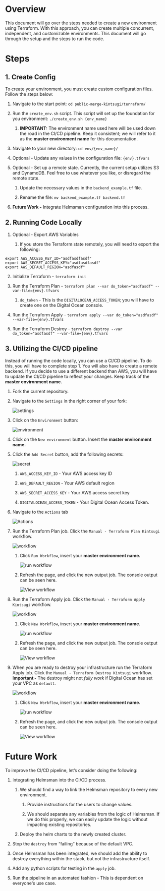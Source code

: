 
# Overview

This document will go over the steps needed to create a new environment using Terraform. With this approach, you can create multiple concurrent, independent, and customizable environments. This document will go through the setup and the steps to run the code.

# Steps

## 1. Create Config

To create your environment, you must create custom configuration files. Follow the steps below:

1.  Navigate to the start point: `cd public-merge-kintsugi/terraform/`

2.  Run the `create_env.sh` script. This script will set up the foundation for you environment: `./create_env.sh {env_name}`

    1.  **IMPORTANT:** The environment name used here will be used down the road in the CI/CD pipeline. Keep it consistent; we will refer to it as the **master environment name** for this documentation.

3.  Navigate to your new directory: `cd env/{env_name}/`

4.  Optional - Update any values in the configuration file: `{env}.tfvars`

5.  Optional - Set up a remote state. Currently, the current setup utilizes S3 and DynamoDB. Feel free to use whatever you like, or disregard the remote state.

    1.  Update the necessary values in the `backend_example.tf` file.

    2.  Rename the file: `mv backend_example.tf backend.tf`

6.  **Future Work -** Integrate Helmsman configuration into this process.


## 2. Running Code Locally


1.  Optional - Export AWS Variables

    1.  If you store the Terraform state remotely, you will need to export the following:
```
export AWS_ACCESS_KEY_ID="asdfasdfasdf"
export AWS_SECRET_ACCESS_KEY="asdfasdfasdf"
export AWS_DEFAULT_REGION="asdfasdf"
```

2.  Initialize Terraform - `terraform init`

3.  Run the Terraform Plan - `terraform plan --var do_token="asdfasdf" --var-file={env}.tfvars`

    1.  `do_token` - This is the `DIGITALOCEAN_ACCESS_TOKEN`; you will have to create one on the Digital Ocean console.

4.  Run the Terraform Apply - `terraform apply --var do_token="asdfasdf" --var-file={env}.tfvars`

5.  Run the Terraform Destroy - `terraform destroy --var do_token="asdfasdf" --var-file={env}.tfvars`


## 3. Utilizing the CI/CD pipeline

Instead of running the code locally, you can use a CI/CD pipeline. To do this, you will have to complete step 1. You will also have to create a remote backend. If you decide to use a different backend than AWS, you will have to update the CI/CD pipeline to reflect your changes. Keep track of the **master environment name.**

1.  Fork the current repository.

2.  Navigate to the `Settings` in the right corner of your fork:

    ![settings](images/settings.png)

3.  Click on the `Environment` button:

    ![environment](images/environment.png)

4.  Click on the `New environment` button. Insert the **master environment name.**

5.  Click the `Add Secret` button, add the following secrets:

    ![secret](images/secret.png)

    1.  `AWS_ACCESS_KEY_ID` - Your AWS access key ID

    2.  `AWS_DEFAULT_REGION` - Your AWS default region

    3.  `AWS_SECRET_ACCESS_KEY` - Your AWS access secret key

    4.  `DIGITALOCEAN_ACCESS_TOKEN` - Your Digital Ocean Access Token.

6.  Navigate to the `Actions` tab

    ![Actions](images/action.png)

7.  Run the Terraform Plan job. Click the `Manual - Terraform Plan Kintsugi` workflow.

    ![workflow](images/workflows.png)

    1.  Click `Run Workflow`, insert your **master environment name.**

        ![run workflow](images/run_workflow.png)

    2.  Refresh the page, and click the new output job. The console output can be seen here.

        ![View workflow](images/view_workflow.png)

8.  Run the Terraform Apply job. Click the `Manual - Terraform Apply Kintsugi` workflow.

    ![workflow](images/workflows.png)

    1.  Click `New Workflow`, insert your **master environment name.**

        ![run workflow](images/run_workflow.png)

    2.  Refresh the page, and click the new output job. The console output can be seen here.

        ![View workflow](images/view_workflow.png)

9.  When you are ready to destroy your infrastructure run the Terraform Apply job. Click the `Manual - Terraform Destroy Kintsugi` workflow. **Important -** The destroy might not _fully work_ if Digital Ocean has set your VPC as `default`.

    ![workflow](images/workflows.png)

    1.  Click `New Workflow`, insert your **master environment name.**

        ![run workflow](images/run_workflow.png)

    2.  Refresh the page, and click the new output job. The console output can be seen here.

        ![View workflow](images/view_workflow.png)


# Future Work

To improve the CI/CD pipeline, let’s consider doing the following:

1.  Integrating Helmsman into the CI/CD process.

    1.  We should find a way to link the Helmsman repository to every new environment.

        1.  Provide instructions for the users to change values.

        2.  We should separate any variables from the logic of Helmsman. If we do this properly, we can easily update the logic without impacting existing repositories.

    2.  Deploy the helm charts to the newly created cluster.

2.  Stop the `destroy` from “failing” because of the default VPC.

3.  Once Helmsman has been integrated, we should add the ability to destroy everything within the stack, but not the infrastructure itself.

4.  Add any python scripts for testing in the `apply` job.

5.  Run the pipeline in an automated fashion - This is dependent on everyone's use case.